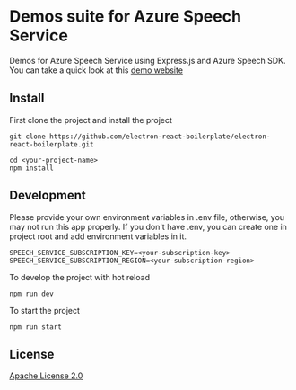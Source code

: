 # Demos suite for Azure Speech Service
Demos for Azure Speech Service using Express.js and Azure Speech SDK. You can take a quick look at this [demo website](https://speech-suite.azurewebsites.net)

## Install

First clone the project and install the project
```
git clone https://github.com/electron-react-boilerplate/electron-react-boilerplate.git  

cd <your-project-name>
npm install
```

## Development

Please provide your own environment variables in .env file, otherwise, you may not run this app properly.
If you don't have .env, you can create one in project root and add environment variables in it.
```
SPEECH_SERVICE_SUBSCRIPTION_KEY=<your-subscription-key>
SPEECH_SERVICE_SUBSCRIPTION_REGION=<your-subscription-region>
```

To develop the project with hot reload
```
npm run dev
```

To start the project
```
npm run start
```

## License

[Apache License 2.0](LICENSE)